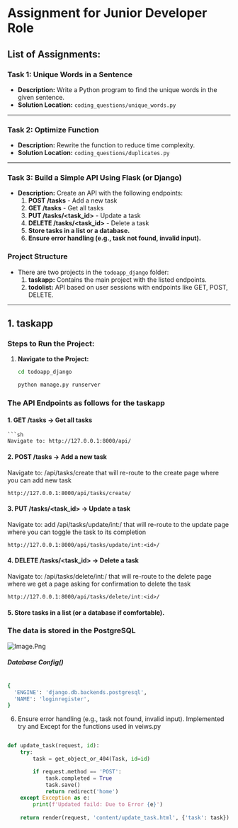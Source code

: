 # Assignment for Junior Developer Role

## List of Assignments:

### Task 1: Unique Words in a Sentence
- **Description:** Write a Python program to find the unique words in the given sentence.
- **Solution Location:** `coding_questions/unique_words.py`

---

### Task 2: Optimize Function
- **Description:** Rewrite the function to reduce time complexity.
- **Solution Location:** `coding_questions/duplicates.py`

---

### Task 3: Build a Simple API Using Flask (or Django)
- **Description:** Create an API with the following endpoints:
  1. **POST /tasks** - Add a new task
  2. **GET /tasks** - Get all tasks
  3. **PUT /tasks/<task_id>** - Update a task
  4. **DELETE /tasks/<task_id>** - Delete a task
  5. **Store tasks in a list or a database.**
  6. **Ensure error handling (e.g., task not found, invalid input).**

### Project Structure
- There are two projects in the `todoapp_django` folder:
  1. **taskapp:** Contains the main project with the listed endpoints.
  2. **todolist:** API based on user sessions with endpoints like GET, POST, DELETE.

---

## 1. taskapp

### Steps to Run the Project:

1. **Navigate to the Project:**

   ```sh
   cd todoapp_django

   python manage.py runserver 

### The API Endpoints as follows for the taskapp

#### 1. GET /tasks → Get all tasks
    ```sh
    Navigate to: http://127.0.0.1:8000/api/    


#### 2. POST /tasks → Add a new task 

Navigate to: /api/tasks/create that will re-route to the create page where you can add new task

```
http://127.0.0.1:8000/api/tasks/create/
```

#### 3. PUT /tasks/<task_id> → Update a task

Navigate to: add /api/tasks/update/int:<id>/  that will re-route to the update page where you can toggle the task to its completion

```
http://127.0.0.1:8000/api/tasks/update/int:<id>/
```


#### 4. DELETE /tasks/<task_id> → Delete a task
Navigate to: /api/tasks/delete/int:<id>/  that will re-route to the delete page where we get a page asking for confirmation to delete the task
```
http://127.0.0.1:8000/api/tasks/delete/int:<id>/

```


#### 5. Store tasks in a list (or a database if comfortable).

### The data is stored in the PostgreSQL

![Image.Png](./images/image.png)

##### Database Config()

```bash

{ 
  'ENGINE': 'django.db.backends.postgresql',
  'NAME': 'loginregister', 
}

```

6. Ensure error handling (e.g., task not found, invalid input).
Implemented try and Except for the functions used in veiws.py 

``` py

def update_task(request, id):
    try: 
        task = get_object_or_404(Task, id=id)

        if request.method == 'POST':
            task.completed = True
            task.save()
            return redirect('home')
    except Exception as e:
        print(f'Updated faild: Due to Error {e}')
    
    return render(request, 'content/update_task.html', {'task': task})

```

